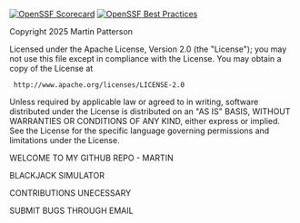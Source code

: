 [![OpenSSF Scorecard](https://api.scorecard.dev/projects/github.com/martnap21/ezcs_firstrep/badge)](https://scorecard.dev/viewer/?uri=github.com/martnap21/ezcs_firstrepo)
[![OpenSSF Best Practices](https://www.bestpractices.dev/projects/10270/badge)](https://www.bestpractices.dev/projects/10270)

Copyright 2025 Martin Patterson

   Licensed under the Apache License, Version 2.0 (the "License");
   you may not use this file except in compliance with the License.
   You may obtain a copy of the License at

     http://www.apache.org/licenses/LICENSE-2.0

   Unless required by applicable law or agreed to in writing, software
   distributed under the License is distributed on an "AS IS" BASIS,
   WITHOUT WARRANTIES OR CONDITIONS OF ANY KIND, either express or implied.
   See the License for the specific language governing permissions and
   limitations under the License.


WELCOME TO MY GITHUB REPO - MARTIN

BLACKJACK SIMULATOR

CONTRIBUTIONS UNECESSARY

SUBMIT BUGS THROUGH EMAIL

